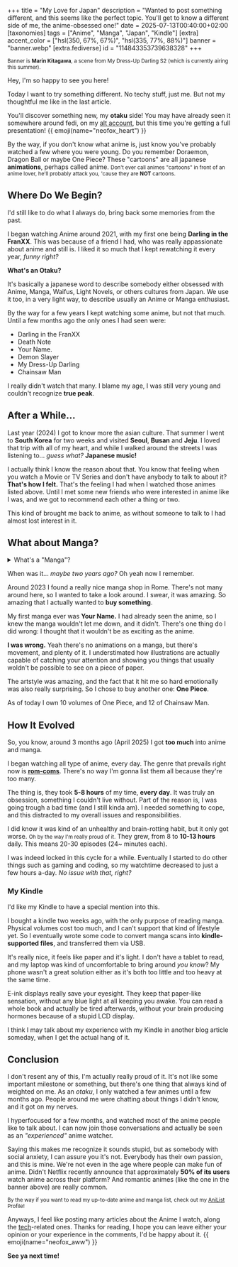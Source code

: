 +++
title = "My Love for Japan"
description = "Wanted to post something different, and this seems like the perfect topic. You'll get to know a different side of me, the anime-obsessed one!"
date = 2025-07-13T00:40:00+02:00
[taxonomies]
tags = ["Anime", "Manga", "Japan", "Kindle"]
[extra]
accent_color = ["hsl(350, 67%, 67%)", "hsl(335, 77%, 88%)"]
banner = "banner.webp"
[extra.fediverse]
id = "114843353739638328"
+++

<small>Banner is **Marin Kitagawa**, a scene from My Dress-Up Darling S2 (which is currently airing this summer).</small>

Hey, I'm so happy to see you here!

Today I want to try something different. No techy stuff, just me. But not my thoughtful me like in the last article.

You'll discover something new, my **otaku** side! You may have already seen it somewhere around fedi, on my [alt account](https://sakurajima.moe/@mambuco/), but this time you're getting a full presentation! {{ emoji(name="neofox_heart") }}

By the way, if you don't know what anime is, just know you've probably watched a few where you were young. Do you remember Doraemon, Dragon Ball or maybe One Piece? These "cartoons" are all japanese **animations**, perhaps called anime. <small>Don't ever call animes "cartoons" in front of an anime lover, he'll probably attack you, 'cause they are **NOT** cartoons.</small>

## Where Do We Begin?

I'd still like to do what I always do, bring back some memories from the past.

I began watching Anime around 2021, with my first one being **Darling in the FranXX**. This was because of a friend I had, who was really appassionate about anime and still is. I liked it so much that I kept rewatching it every year, *funny right?*

<aside>

<strong class="title">What's an Otaku?</strong>

It's basically a japanese word to describe somebody either obsessed with Anime, Manga, Waifus, Light Novels, or others cultures from Japan. We use it too, in a very light way, to describe usually an Anime or Manga enthusiast.

</aside>

By the way for a few years I kept watching some anime, but not that much. Until a few months ago the only ones I had seen were:

- Darling in the FranXX
- Death Note
- Your Name.
- Demon Slayer
- My Dress-Up Darling
- Chainsaw Man

I really didn't watch that many. I blame my age, I was still very young and couldn't recognize **true peak**.

## After a While...

Last year (2024) I got to know more the asian culture. That summer I went to **South Korea** for two weeks and visited **Seoul**, **Busan** and **Jeju**. I loved that trip with all of my heart, and while I walked around the streets I was listening to... *guess what?* **Japanese music!**

I actually think I know the reason about that. You know that feeling when you watch a Movie or TV Series and don't have anybody to talk to about it? **That's how I felt.** That's the feeling I had when I watched those animes listed above. Until I met some new friends who were interested in anime like I was, and we got to recommend each other a thing or two.

This kind of brought me back to anime, as without someone to talk to I had almost lost interest in it.

## What about Manga?

<details>

<summary>What's a "Manga"?</summary>

I admit mangas are less known than anime. They're comics, to make it simple. Japanese comics, and they have a unique way to be read.

They're not comics made for kids. Actually, a lot of manga are **NOT** recommended for kids. They're read from right-to-left, and the illustration boxes too are read the same way. <small>And the same goes for the dialog bubbles.</small>

They're divided in volumes, and then in chapters. Most animes are an animated adaptation or a manga. For example One Piece, Chainsaw Man, the Monogatari Series, and many others. *Sometimes, there can also be a manga adapted from an anime.*

Technically there's also Light Novels I should talk about, but **let's leave it for another time.** *Right?*

<small>Oh by the way, one manga can cost around `5-7€`. Pricy, huh...</small>

</details>

When was it... *maybe two years ago?* Oh yeah now I remember.

Around 2023 I found a really nice manga shop in Rome. There's not many around here, so I wanted to take a look around. I swear, it was amazing. So amazing that I actually wanted to **buy something**.

My first manga ever was **Your Name.** I had already seen the anime, so I knew the manga wouldn't let me down, and it didn't. There's one thing do I did wrong: I thought that it wouldn't be as exciting as the anime.

**I was wrong.** Yeah there's no animations on a manga, but there's movement, and plenty of it. I understimated how illustrations are actually capable of catching your attention and showing you things that usually woldn't be possible to see on a piece of paper.

The artstyle was amazing, and the fact that it hit me so hard emotionally was also really surprising. So I chose to buy another one: **One Piece**.

As of today I own 10 volumes of One Piece, and 12 of Chainsaw Man.

## How It Evolved

So, you know, around 3 months ago (April 2025) I got **too much** into anime and manga.

I began watching all type of anime, every day. The genre that prevails right now is <abbr title="romantic stuff">**rom-coms**</abbr>. There's no way I'm gonna list them all because they're too many.

The thing is, they took **5-8 hours** of my time, **every day**. It was truly an obsession, something I couldn't live without. Part of the reason is, I was going trough a bad time (and I still kinda am). I needed something to cope, and this distracted to my overall issues and responsibilities.

I did know it was kind of an unhealthy and brain-rotting habit, but it only got worse. <small>Oh by the way I'm really proud of it.</small> They grew, from 8 to **10-13 hours** daily. This means 20-30 episodes (24~ minutes each).

I was indeed locked in this cycle for a while. Eventually I started to do other things such as gaming and coding, so my watchtime decreased to just a few hours a-day. *No issue with that, right?*

### My Kindle

I'd like my Kindle to have a special mention into this.

I bought a kindle two weeks ago, with the only purpose of reading manga. Physical volumes cost too much, and I can't support that kind of lifestyle yet. So I eventually wrote some code to convert manga scans into **kindle-supported files**, and transferred them via USB.

It's really nice, it feels like paper and it's light. I don't have a tablet to read, and my laptop was kind of uncomfortable to bring around *you know*? My phone wasn't a great solution either as it's both too little and too heavy at the same time.

E-ink displays really save your eyesight. They keep that paper-like sensation, without any blue light at all keeping you awake. You can read a whole book and actually be tired afterwards, without your brain producing hormones because of a stupid LCD display.

I think I may talk about my experience with my Kindle in another blog article someday, when I get the actual hang of it.

## Conclusion

I don't resent any of this, I'm actually really proud of it. It's not like some important milestone or something, but there's one thing that always kind of weighted on me. As an *otaku*, I only watched a few animes until a few months ago. People around me were chatting about things I didn't know, and it got on my nerves.

I hyperfocused for a few months, and watched most of the anime people like to talk about. I can now join those conversations and actually be seen as an *"experienced"* anime watcher.

Saying this makes me recognize it sounds stupid, but as somebody with social anxiety, I can assure you it's not. Everybody has their own passion, and this is mine. We're not even in the age where people can make fun of anime. Didn't Netflix recently announce that approximately **50% of its users** watch anime across their platform? And romantic animes (like the one in the banner above) are really common.

<small>By the way if you want to read my up-to-date anime and manga list, check out my [AniList](https://anilist.co/user/mambuco/) Profile!</small>

Anyways, I feel like posting many articles about the Anime I watch, along the [tech](/tags/tech/)-related ones. Thanks for reading, I hope you can leave either your opinion or your experience in the comments, I'd be happy about it. {{ emoji(name="neofox_aww") }}

**See ya next time!**
